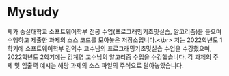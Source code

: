 # Mystudy
제가 숭실대학교 소프트웨어학부 전공 수업(프로그래밍기초및실습, 알고리즘)을 들으며 수행하고 제출한 과제의 소스 코드를 모아놓은 저장소입니다.<\br>
저는 2022학년도 1학기에 소프트웨어학부 김익수 교수님의 프로그래밍기초및실습 수업을 수강했으며, 2022학년도 2학기에는 김계영 교수님의 알고리즘 수업을 수강했습니다. 
각 과제의 주제 및 입출력 예시는 해당 과제의 소스 파일의 주석으로 달아놓았습니다. 
